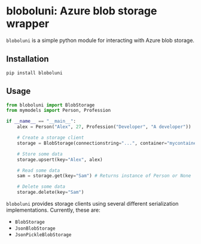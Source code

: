 # bloboluni: Azure blob storage wrapper
`bloboluni` is a simple python module for interacting with Azure blob storage.

## Installation
````
pip install bloboluni
````

## Usage
````python
from bloboluni import BlobStorage
from mymodels import Person, Profession

if __name__ == "__main__":
    alex = Person("Alex", 27, Profession("Developer", "A developer"))

    # Create a storage client
    storage = BlobStorage(connectionstring="...", container="mycontainer")

    # Store some data
    storage.upsert(key="Alex", alex)

    # Read some data
    sam = storage.get(key="Sam") # Returns instance of Person or None

    # Delete some data
    storage.delete(key="Sam")
````

`bloboluni` provides storage clients using several different serialization implementations. 
Currently, these are:
- `BlobStorage`
- `JsonBlobStorage` 
- `JsonPickleBlobStorage`